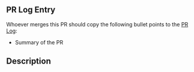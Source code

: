 ## PR Log Entry
Whoever merges this PR should copy the following bullet points to the [PR Log](https://github.com/Pa-Tou/stoat/wiki/PR-Log):

 * Summary of the PR

## Description
